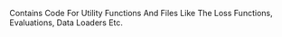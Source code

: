 Contains Code For Utility Functions And Files Like The Loss Functions, Evaluations, Data Loaders Etc.